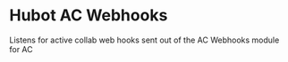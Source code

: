 # Hubot AC Webhooks

Listens for active collab web hooks sent out of the AC Webhooks module for
AC

